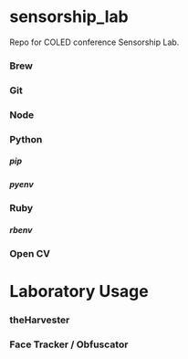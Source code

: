 # sensorship_lab
Repo for COLED conference Sensorship Lab.

### Brew

### Git

### Node

### Python
##### pip
##### pyenv

### Ruby
##### rbenv

### Open CV

# Laboratory Usage
### theHarvester
### Face Tracker / Obfuscator
